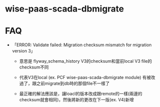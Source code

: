 # wise-paas-scada-dbmigrate

# FAQ

* 「ERROR: Validate failed: Migration checksum mismatch for migration version 3」
  * 意思是 flyway\_schema\_history V3的checksum和當前local V3 file的checksum不同
  *  代表V3在local \(ex. PCF wise-paas-scada-dbmigrate module\) 有被改過了，跟之前migrate到db時的那個file不一樣了

  * 最正確的解法應該是，讓loacl的版本改成跟remote的一樣\(兩邊的checksum就會相同\)，然後將新的更改在下一版\(ex. V4\)新增



